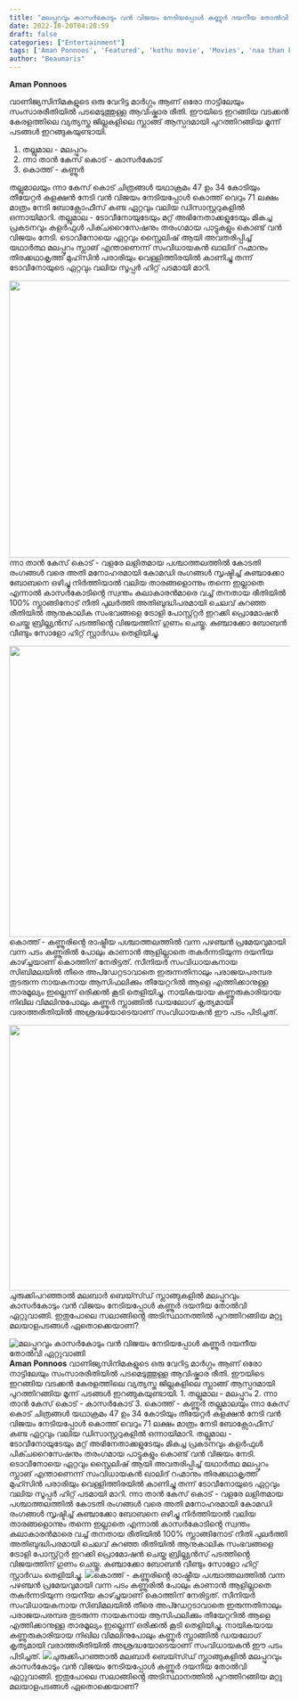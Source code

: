 ```yaml
---
title: "മലപ്പുറവും കാസർകോടും വൻ വിജയം നേടിയപ്പോൾ കണ്ണൂർ ദയനീയ തോൽവി ഏറ്റുവാങ്ങി"
date: 2022-10-20T04:28:59
draft: false
categories: ["Entertainment"]
tags: ['Aman Ponnoos', 'Featured', 'kothu movie', 'Movies', 'naa than kesu kodu', 'slang', 'THALLUMAALA']
author: "Beaumaris"
---
```


<strong>Aman Ponnoos</strong>

വാണിജ്യസിനിമകളുടെ ഒരു വേറിട്ട മാർഗ്ഗം ആണ് ഒരോ നാട്ടിലേയും സംസാരരീതിയിൽ പടമെടുത്തുള്ള ആവിഷ്കാര രീതി. ഈയിടെ ഇറങ്ങിയ വടക്കൻ കേരളത്തിലെ വ്യത്യസ്ത ജില്ലകളിലെ സ്ലാങ്ങ് ആസ്പദമായി പുറത്തിറങ്ങിയ മൂന്ന് പടങ്ങൾ ഇറങ്ങുകയുണ്ടായി.

1. തല്ലുമാല - മലപ്പുറം
2. ന്നാ താൻ കേസ് കൊട് - കാസർകോട്
3. കൊത്ത് - കണ്ണൂർ

തല്ലുമാലയും ന്നാ കേസ് കൊട് ചിത്രങ്ങൾ യഥാക്രമം 47 ഉം 34 കോടിയും തീയേറ്റർ കളക്ഷൻ നേടി വൻ വിജയം നേടിയപ്പോൾ കൊത്ത് വെറും 71 ലക്ഷം മാത്രം നേടി ബോക്സോഫീസ് കണ്ട ഏറ്റവും വലിയ ഡിസാസ്റ്ററുകളിൽ ഒന്നായിമാറി. തല്ലുമാല - ടോവീനോയുടേയും മറ്റ് അഭിനേതാക്കളുടേയും മികച്ച പ്രകടനവും കളർഫുൾ പിക്ചറൈസേഷനും തരംഗമായ പാട്ടുകളും കൊണ്ട് വൻ വിജയം നേടി. ടൊവീനോയെ ഏറ്റവും സ്റ്റൈലിഷ് ആയി അവതരിപ്പിച്ച് യഥാർത്ഥ മലപ്പുറം സ്ലാങ് എന്താണെന്ന് സംവിധായകൻ ഖാലിദ് റഹ്മാനും തിരക്കഥാകൃത്ത് മുഹ്സിൻ പരാരിയും വെള്ളിത്തിരയിൽ കാണിച്ചു തന്ന് ടോവീനോയുടെ ഏറ്റവും വലിയ സൂപ്പർ ഹിറ്റ് പടമായി മാറി.

<img class="size-full wp-image-355388 aligncenter" src="https://cdn.boolokam.com/articles/2022/10/r33rrr.png" alt="" width="997" height="498" />ന്നാ താൻ കേസ് കൊട് - വളരേ ലളിതമായ പശ്ചാത്തലത്തിൽ കോടതി രംഗങ്ങൾ വരെ അതി മനോഹരമായി കോമഡി രംഗങ്ങൾ സൃഷ്ടിച്ച് കുഞ്ചാക്കോ ബോബനെ ഒഴിച്ചു നിർത്തിയാൽ വലിയ താരങ്ങളൊന്നും തന്നെ ഇല്ലാതെ എന്നാൽ കാസർകോടിൻ്റെ സ്വന്തം കലാകാരൻമാരെ വച്ച് തനതായ രീതിയിൽ 100% സ്ലാങ്ങിനോട് നീതി പുലർത്തി അതിബുദ്ധിപരമായി ചെലവ് കുറഞ്ഞ രീതിയിൽ ആനുകാലിക സംഭവങ്ങളെ ട്രോളി പോസ്റ്റ്റ്റർ ഇറക്കി പ്രൊമോഷൻ ചെയ്ത ബ്രില്ല്യൻസ് പടത്തിൻ്റെ വിജയത്തിന് ഗുണം ചെയ്തു. കുഞ്ചാക്കോ ബോബൻ വീണ്ടും സോളോ ഹിറ്റ് സ്റ്റാർഡം തെളിയിച്ചു.

<img class="size-full wp-image-355390 aligncenter" src="https://cdn.boolokam.com/articles/2022/10/rhrhjjj-1.jpg" alt="" width="1000" height="523" />കൊത്ത് - കണ്ണൂരിൻ്റെ രാഷ്ട്രീയ പശ്ചാത്തലത്തിൽ വന്ന പഴഞ്ചൻ പ്രമേയവുമായി വന്ന പടം കണ്ണൂരിൽ പോലും കാണാൻ ആളില്ലാതെ തകർന്നടിയുന്ന ദയനീയ കാഴ്ച്ചയാണ് കൊത്തിന് നേരിട്ടത്. സീനിയർ സംവിധായകനായ സിബിമലയിൽ തീരെ അപ്ഡേറ്റടാവാതെ ഇരുന്നതിനാലും പരാജയപരമ്പര തുടരുന്ന നായകനായ ആസിഫലിക്കും തീയേറ്ററിൽ ആളെ എത്തിക്കാനുള്ള താരമൂല്യം ഇല്ലെന്ന് ഒരിക്കൽ കൂടി തെളിയിച്ചു. നായികയായ കണ്ണൂരുകാരിയായ നിഖില വിമലിനുപോലും കണ്ണൂർ സ്ലാങ്ങിൽ ഡയലോഗ് കൃത്യമായി വരാത്തരീതിയിൽ അശ്രദ്ധയോടെയാണ് സംവിധായകൻ ഈ പടം പിടിച്ചത്.

<img class="wp-image-355391 aligncenter" src="https://cdn.boolokam.com/articles/2022/10/fwfwfff-2.jpg" alt="" width="1010" height="477" />ചുരുക്കിപറഞ്ഞാൽ മലബാർ ബെയ്സ്ഡ് സ്ലാങ്ങുകളിൽ മലപ്പുറവും കാസർകോടും വൻ വിജയം നേടിയപ്പോൾ കണ്ണൂർ ദയനീയ തോൽവി ഏറ്റുവാങ്ങി. ഇതുപോലെ സലാങ്ങിൻ്റെ അടിസ്ഥാനത്തിൽ പുറത്തിറങ്ങിയ മറ്റു മലയാളപടങ്ങൾ ഏതൊക്കെയാണ്?


![മലപ്പുറവും കാസർകോടും വൻ വിജയം നേടിയപ്പോൾ കണ്ണൂർ ദയനീയ തോൽവി ഏറ്റുവാങ്ങി](https://cdn.boolokam.com/articles/2022/10/r33rrr.png)**Aman Ponnoos** വാണിജ്യസിനിമകളുടെ ഒരു വേറിട്ട മാർഗ്ഗം ആണ് ഒരോ നാട്ടിലേയും സംസാരരീതിയിൽ പടമെടുത്തുള്ള ആവിഷ്കാര രീതി. ഈയിടെ ഇറങ്ങിയ വടക്കൻ കേരളത്തിലെ വ്യത്യസ്ത ജില്ലകളിലെ സ്ലാങ്ങ് ആസ്പദമായി പുറത്തിറങ്ങിയ മൂന്ന് പടങ്ങൾ ഇറങ്ങുകയുണ്ടായി. 1\. തല്ലുമാല - മലപ്പുറം 2\. ന്നാ താൻ കേസ് കൊട് - കാസർകോട് 3\. കൊത്ത് - കണ്ണൂർ തല്ലുമാലയും ന്നാ കേസ് കൊട് ചിത്രങ്ങൾ യഥാക്രമം 47 ഉം 34 കോടിയും തീയേറ്റർ കളക്ഷൻ നേടി വൻ വിജയം നേടിയപ്പോൾ കൊത്ത് വെറും 71 ലക്ഷം മാത്രം നേടി ബോക്സോഫീസ് കണ്ട ഏറ്റവും വലിയ ഡിസാസ്റ്ററുകളിൽ ഒന്നായിമാറി. തല്ലുമാല - ടോവീനോയുടേയും മറ്റ് അഭിനേതാക്കളുടേയും മികച്ച പ്രകടനവും കളർഫുൾ പിക്ചറൈസേഷനും തരംഗമായ പാട്ടുകളും കൊണ്ട് വൻ വിജയം നേടി. ടൊവീനോയെ ഏറ്റവും സ്റ്റൈലിഷ് ആയി അവതരിപ്പിച്ച് യഥാർത്ഥ മലപ്പുറം സ്ലാങ് എന്താണെന്ന് സംവിധായകൻ ഖാലിദ് റഹ്മാനും തിരക്കഥാകൃത്ത് മുഹ്സിൻ പരാരിയും വെള്ളിത്തിരയിൽ കാണിച്ചു തന്ന് ടോവീനോയുടെ ഏറ്റവും വലിയ സൂപ്പർ ഹിറ്റ് പടമായി മാറി. ന്നാ താൻ കേസ് കൊട് - വളരേ ലളിതമായ പശ്ചാത്തലത്തിൽ കോടതി രംഗങ്ങൾ വരെ അതി മനോഹരമായി കോമഡി രംഗങ്ങൾ സൃഷ്ടിച്ച് കുഞ്ചാക്കോ ബോബനെ ഒഴിച്ചു നിർത്തിയാൽ വലിയ താരങ്ങളൊന്നും തന്നെ ഇല്ലാതെ എന്നാൽ കാസർകോടിൻ്റെ സ്വന്തം കലാകാരൻമാരെ വച്ച് തനതായ രീതിയിൽ 100% സ്ലാങ്ങിനോട് നീതി പുലർത്തി അതിബുദ്ധിപരമായി ചെലവ് കുറഞ്ഞ രീതിയിൽ ആനുകാലിക സംഭവങ്ങളെ ട്രോളി പോസ്റ്റ്റ്റർ ഇറക്കി പ്രൊമോഷൻ ചെയ്ത ബ്രില്ല്യൻസ് പടത്തിൻ്റെ വിജയത്തിന് ഗുണം ചെയ്തു. കുഞ്ചാക്കോ ബോബൻ വീണ്ടും സോളോ ഹിറ്റ് സ്റ്റാർഡം തെളിയിച്ചു. ![](https://cdn.boolokam.com/articles/2022/10/rhrhjjj-1.jpg)കൊത്ത് - കണ്ണൂരിൻ്റെ രാഷ്ട്രീയ പശ്ചാത്തലത്തിൽ വന്ന പഴഞ്ചൻ പ്രമേയവുമായി വന്ന പടം കണ്ണൂരിൽ പോലും കാണാൻ ആളില്ലാതെ തകർന്നടിയുന്ന ദയനീയ കാഴ്ച്ചയാണ് കൊത്തിന് നേരിട്ടത്. സീനിയർ സംവിധായകനായ സിബിമലയിൽ തീരെ അപ്ഡേറ്റടാവാതെ ഇരുന്നതിനാലും പരാജയപരമ്പര തുടരുന്ന നായകനായ ആസിഫലിക്കും തീയേറ്ററിൽ ആളെ എത്തിക്കാനുള്ള താരമൂല്യം ഇല്ലെന്ന് ഒരിക്കൽ കൂടി തെളിയിച്ചു. നായികയായ കണ്ണൂരുകാരിയായ നിഖില വിമലിനുപോലും കണ്ണൂർ സ്ലാങ്ങിൽ ഡയലോഗ് കൃത്യമായി വരാത്തരീതിയിൽ അശ്രദ്ധയോടെയാണ് സംവിധായകൻ ഈ പടം പിടിച്ചത്. ![](https://cdn.boolokam.com/articles/2022/10/fwfwfff-2.jpg)ചുരുക്കിപറഞ്ഞാൽ മലബാർ ബെയ്സ്ഡ് സ്ലാങ്ങുകളിൽ മലപ്പുറവും കാസർകോടും വൻ വിജയം നേടിയപ്പോൾ കണ്ണൂർ ദയനീയ തോൽവി ഏറ്റുവാങ്ങി. ഇതുപോലെ സലാങ്ങിൻ്റെ അടിസ്ഥാനത്തിൽ പുറത്തിറങ്ങിയ മറ്റു മലയാളപടങ്ങൾ ഏതൊക്കെയാണ്?
